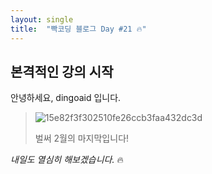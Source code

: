 ```yaml
---
layout: single
title:  "빡코딩 블로그 Day #21 🔥"
---
```


## 본격적인 강의 시작

안녕하세요, dingoaid 입니다.

> ![15e82f3f302510fe26ccb3faa432dc3d](https://github.com/dingoaid/dingoaid_blog/assets/107102476/1003ac11-b4d6-4950-a2f3-271503a4deef)
>
> 벌써 2월의 마지막입니다!

*내일도 열심히 해보겠습니다.* 🔥
